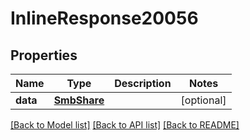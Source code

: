 # InlineResponse20056

## Properties
Name | Type | Description | Notes
------------ | ------------- | ------------- | -------------
**data** | [**SmbShare**](SmbShare.md) |  | [optional] 

[[Back to Model list]](../README.md#documentation-for-models) [[Back to API list]](../README.md#documentation-for-api-endpoints) [[Back to README]](../README.md)

